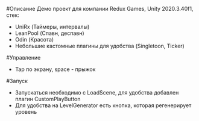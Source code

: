 #Описание
Демо проект для компании Redux Games, Unity 2020.3.40f1, стек:
- UniRx (Таймеры, интервалы)
- LeanPool (Спавн, деспавн)
- Odin (Красота)
- Небольшие кастомные плагины для удобства (Singletoon, Ticker)

#Управление
- Tap по экрану, space - прыжок

#Запуск
- Запускаться необходимо с LoadScene, для удобства добавлен плагин CustomPlayButton
- Для удобства на LevelGenerator есть кнопка, которая регенерирует уровень
